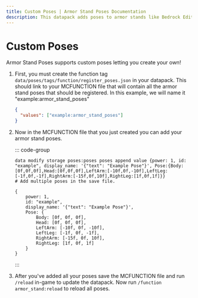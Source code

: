 ```yaml
---
title: Custom Poses | Armor Stand Poses Documentation
description: This datapack adds poses to armor stands like Bedrock Edition. Redstone is the same as bedrock. You can even create your data-driven poses!
---
```


# Custom Poses

Armor Stand Poses supports custom poses letting you create your own!

1. First, you must create the function tag `data/poses/tags/function/register_poses.json` in your datapack. This should link to your MCFUNCTION file that will contain all the armor stand poses that should be registered. In this example, we will name it "example:armor_stand_poses"

   ```json
   {
     "values": ["example:armor_stand_poses"]
   }
   ```

1. Now in the MCFUNCTION file that you just created you can add your armor stand poses.

   ::: code-group

   ```mcfunction [armor_stand_poses.mcfunction]
   data modify storage poses:poses poses append value {power: 1, id: "example", display_name: '{"text": "Example Pose"}', Pose:{Body:[0f,0f,0f],Head:[0f,0f,0f],LeftArm:[-10f,0f,-10f],LeftLeg:[-1f,0f,-1f],RightArm:[-15f,0f,10f],RightLeg:[1f,0f,1f]}}
   # Add multiple poses in the save file.
   ```

   ```snbt [snbt]
   {
       power: 1,
       id: "example",
       display_name: '{"text": "Example Pose"}',
       Pose: {
           Body: [0f, 0f, 0f],
           Head: [0f, 0f, 0f],
           LeftArm: [-10f, 0f, -10f],
           LeftLeg: [-1f, 0f, -1f],
           RightArm: [-15f, 0f, 10f],
           RightLeg: [1f, 0f, 1f]
       }
   }
   ```

   :::

1. After you've added all your poses save the MCFUNCTION file and run `/reload` in-game to update the datapack. Now run `/function armor_stand:reload` to reload all poses.
